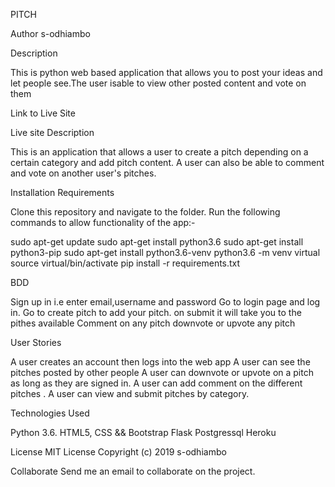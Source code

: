   PITCH
  
  Author
  s-odhiambo
 
  Description 
  
   This is python web based application that allows you to post your ideas and let people see.The user isable to   view other    posted content and vote on them

  Link to Live Site
  
   Live site
   Description
   
   This is an application that allows a user to create a pitch depending on a certain category and add pitch    content. A      user can also be able to comment and vote on another user's pitches.

  
  Installation Requirements
  
   Clone this repository and navigate to the folder. Run the following commands to allow functionality of the  app:-

   sudo apt-get update
   sudo apt-get install python3.6
   sudo apt-get install python3-pip
   sudo apt-get install python3.6-venv
   python3.6 -m venv virtual
   source virtual/bin/activate
   pip install -r requirements.txt
   
   BDD
   
   Sign up in i.e enter email,username and password
   Go to login page and log in.
   Go to create pitch to add your pitch.
   on submit it will take you to the pithes available
   Comment on any pitch
   downvote or upvote any pitch
   
   User Stories
   
   A user creates an account then logs into the web app
   A user can see the pitches posted by other people
   A user can downvote or upvote on a pitch as long as they are signed in.
   A user can add comment on the different pitches .
   A user can view and submit pitches by category.
   
   Technologies Used
   
   Python 3.6.
   HTML5, CSS && Bootstrap
   Flask
   Postgressql
   Heroku
   

  License
  MIT License Copyright (c) 2019 s-odhiambo

  Collaborate
  Send me an email to collaborate on the project.
